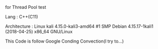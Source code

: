 for Thread Pool test


Lang : C++(C11)

Architecture : Linux kali 4.15.0-kali3-amd64 #1 SMP Debian 4.15.17-1kali1 (2018-04-25) x86_64 GNU/Linux

This Code is follow Google Conding Convection(I try to...) 
